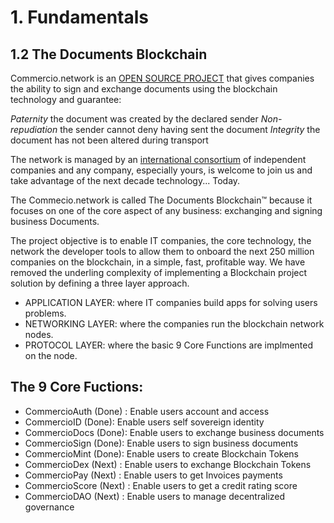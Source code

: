 # 1. Fundamentals

## 1.2 The Documents Blockchain

Commercio.network is an [OPEN SOURCE PROJECT](https://github.com/commercionetwork) that gives companies the ability to sign and exchange documents using the blockchain technology and guarantee:

*Paternity* the document was created by the declared sender
*Non-repudiation* the sender cannot deny having sent the document
*Integrity* the document has not been altered during transport

The network is managed by an [international consortium](https://www.commercioconsortium.org) of independent companies and any company, especially yours,  is welcome to join us and take advantage of the next decade technology... Today.

The Commecio.network is called The Documents Blockchain™ because it focuses on one of the core aspect of any business: exchanging and signing business Documents.

The project objective is to enable  IT companies, the core technology, the network the developer tools to allow them to onboard the next 250 million companies on the blockchain, in a simple, fast, profitable way. We have removed the underling complexity of implementing a Blockchain project solution by defining a three layer approach.

* APPLICATION LAYER: where IT companies build apps for solving users problems.
* NETWORKING LAYER: where  the companies run the blockchain network nodes.
* PROTOCOL LAYER: where the basic 9 Core Functions are implmented on the node.

## The 9 Core Fuctions:

* CommercioAuth (Done) : Enable users account and access 
* CommercioID (Done): Enable users  self sovereign identity
* CommercioDocs (Done): Enable users to exchange business documents
* CommercioSign (Done): Enable users to sign business documents
* CommercioMint (Done): Enable users to create Blockchain Tokens
* CommercioDex (Next) : Enable users to exchange Blockchain Tokens
* CommercioPay (Next) : Enable users to get Invoices payments 
* CommercioScore (Next) : Enable users to get a credit rating score
* CommercioDAO (Next) : Enable users to manage decentralized governance








